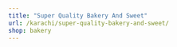 ```yaml
---
title: "Super Quality Bakery And Sweet"
url: /karachi/super-quality-bakery-and-sweet/
shop: bakery
---
```

